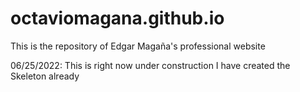 # octaviomagana.github.io

This is the repository of Edgar Magaña's professional website

06/25/2022: This is right now under construction I have created the Skeleton already
